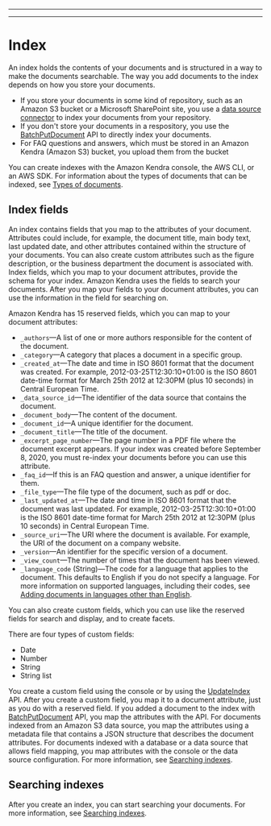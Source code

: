 --------

--------

# Index<a name="hiw-index"></a>

An index holds the contents of your documents and is structured in a way to make the documents searchable\. The way you add documents to the index depends on how you store your documents\.
+ If you store your documents in some kind of repository, such as an Amazon S3 bucket or a Microsoft SharePoint site, you use a [data source connector](https://docs.aws.amazon.com/kendra/latest/dg/data-source.html) to index your documents from your repository\.
+ If you don't store your documents in a respository, you use the [BatchPutDocument](https://docs.aws.amazon.com/kendra/latest/dg/API_BatchPutDocument.html) API to directly index your documents\. 
+ For FAQ questions and answers, which must be stored in an Amazon Kendra \(Amazon S3\) bucket, you upload them from the bucket

You can create indexes with the Amazon Kendra console, the AWS CLI, or an AWS SDK\. For information about the types of documents that can be indexed, see [Types of documents](index-document-types.md)\.

## Index fields<a name="index-fields"></a>

An index contains fields that you map to the attributes of your document\. Attributes could include, for example, the document title, main body text, last updated date, and other attributes contained within the structure of your documents\. You can also create custom attributes such as the figure description, or the business department the document is associated with\. Index fields, which you map to your document attributes, provide the schema for your index\. Amazon Kendra uses the fields to search your documents\. After you map your fields to your document attributes, you can use the information in the field for searching on\.

Amazon Kendra has 15 reserved fields, which you can map to your document attributes:
+ `_authors`—A list of one or more authors responsible for the content of the document\.
+ `_category`—A category that places a document in a specific group\.
+ `_created_at`—The date and time in ISO 8601 format that the document was created\. For example, 2012\-03\-25T12:30:10\+01:00 is the ISO 8601 date\-time format for March 25th 2012 at 12:30PM \(plus 10 seconds\) in Central European Time\.
+ `_data_source_id`—The identifier of the data source that contains the document\.
+ `_document_body`—The content of the document\.
+ `_document_id`—A unique identifier for the document\.
+ `_document_title`—The title of the document\.
+ `_excerpt_page_number`—The page number in a PDF file where the document excerpt appears\. If your index was created before September 8, 2020, you must re\-index your documents before you can use this attribute\.
+ `_faq_id`—If this is an FAQ question and answer, a unique identifier for them\.
+ `_file_type`—The file type of the document, such as pdf or doc\.
+ `_last_updated_at`—The date and time in ISO 8601 format that the document was last updated\. For example, 2012\-03\-25T12:30:10\+01:00 is the ISO 8601 date\-time format for March 25th 2012 at 12:30PM \(plus 10 seconds\) in Central European Time\.
+ `_source_uri`—The URI where the document is available\. For example, the URI of the document on a company website\.
+ `_version`—An identifier for the specific version of a document\.
+ `_view_count`—The number of times that the document has been viewed\.
+ `_language_code` \(String\)—The code for a language that applies to the document\. This defaults to English if you do not specify a language\. For more information on supported languages, including their codes, see [Adding documents in languages other than English](https://docs.aws.amazon.com/kendra/latest/dg/in-adding-languages.html)\.

You can also create custom fields, which you can use like the reserved fields for search and display, and to create facets\. 

There are four types of custom fields:
+ Date
+ Number
+ String
+ String list

You create a custom field using the console or by using the [UpdateIndex](https://docs.aws.amazon.com/kendra/latest/dg/API_UpdateIndex.html) API\. After you create a custom field, you map it to a document attribute, just as you do with a reserved field\. If you added a document to the index with [BatchPutDocument](https://docs.aws.amazon.com/kendra/latest/dg/API_BatchPutDocument.html) API, you map the attributes with the API\. For documents indexed from an Amazon S3 data source, you map the attributes using a metadata file that contains a JSON structure that describes the document attributes\. For documents indexed with a database or a data source that allows field mapping, you map attributes with the console or the data source configuration\. For more information, see [Searching indexes](https://docs.aws.amazon.com/kendra/latest/dg/searching.html)\.

## Searching indexes<a name="index-searching"></a>

After you create an index, you can start searching your documents\. For more information, see [Searching indexes](https://docs.aws.amazon.com/kendra/latest/dg/searching.html)\.